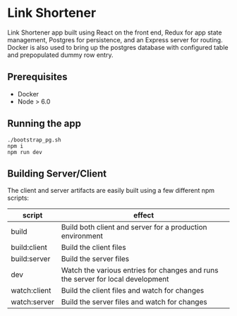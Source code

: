 # Link Shortener

Link Shortener app built using React on the front end, Redux for app state management, Postgres for persistence, and an Express server for routing. Docker is also used to bring up the postgres database with configured table and prepopulated dummy row entry.

## Prerequisites
- Docker
- Node > 6.0

## Running the app

```
./bootstrap_pg.sh
npm i
npm run dev
```



## Building Server/Client

The client and server artifacts are easily built using a few different
npm scripts:

| script       | effect                                                                                     |
|--------------|--------------------------------------------------------------------------------------------|
| build        | Build both client and server for a production environment                                  |
| build:client | Build the client files                                                                     |
| build:server | Build the server files                                                                     |
| dev          | Watch the various entries for changes and runs the server for local development            |
| watch:client | Build the client files and watch for changes                                               |
| watch:server | Build the server files and watch for changes                                               |
